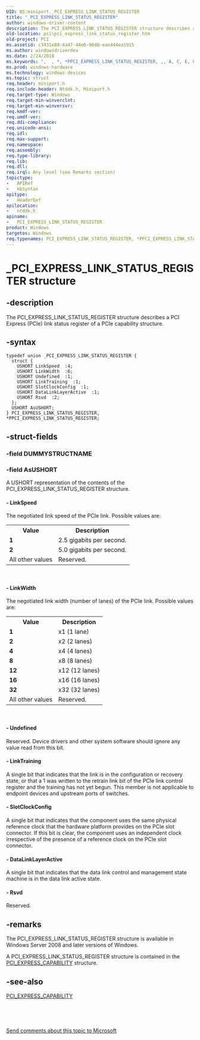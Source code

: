 ```yaml
---
UID: NS:miniport._PCI_EXPRESS_LINK_STATUS_REGISTER
title: "_PCI_EXPRESS_LINK_STATUS_REGISTER"
author: windows-driver-content
description: The PCI_EXPRESS_LINK_STATUS_REGISTER structure describes a PCI Express (PCIe) link status register of a PCIe capability structure.
old-location: pci\pci_express_link_status_register.htm
old-project: PCI
ms.assetid: c3431e89-4a47-44e6-98d8-eae444ea1915
ms.author: windowsdriverdev
ms.date: 2/24/2018
ms.keywords: ",  , *, *PPCI_EXPRESS_LINK_STATUS_REGISTER, ,, A, C, E, G, I, K, L, N, P, PCI.pci_express_link_status_register, PCI_EXPRESS_LINK_STATUS_REGISTER, PCI_EXPRESS_LINK_STATUS_REGISTER union [Buses], PPCI_EXPRESS_LINK_STATUS_REGISTER, PPCI_EXPRESS_LINK_STATUS_REGISTER union pointer [Buses], R, S, T, U, X, _, _PCI_EXPRESS_LINK_STATUS_REGISTER, ntddk/PCI_EXPRESS_LINK_STATUS_REGISTER, ntddk/PPCI_EXPRESS_LINK_STATUS_REGISTER, pci_struct_41d11df3-521f-4709-a30e-be70ad36db8f.xml"
ms.prod: windows-hardware
ms.technology: windows-devices
ms.topic: struct
req.header: miniport.h
req.include-header: Ntddk.h, Miniport.h
req.target-type: Windows
req.target-min-winverclnt: 
req.target-min-winversvr: 
req.kmdf-ver: 
req.umdf-ver: 
req.ddi-compliance: 
req.unicode-ansi: 
req.idl: 
req.max-support: 
req.namespace: 
req.assembly: 
req.type-library: 
req.lib: 
req.dll: 
req.irql: Any level (see Remarks section)
topictype:
-	APIRef
-	kbSyntax
apitype:
-	HeaderDef
apilocation:
-	ntddk.h
apiname:
-	PCI_EXPRESS_LINK_STATUS_REGISTER
product: Windows
targetos: Windows
req.typenames: PCI_EXPRESS_LINK_STATUS_REGISTER, *PPCI_EXPRESS_LINK_STATUS_REGISTER
---
```


# _PCI_EXPRESS_LINK_STATUS_REGISTER structure


## -description


The PCI_EXPRESS_LINK_STATUS_REGISTER structure describes a PCI Express (PCIe) link status register of a PCIe capability structure.


## -syntax


````
typedef union _PCI_EXPRESS_LINK_STATUS_REGISTER {
  struct {
    USHORT LinkSpeed  :4;
    USHORT LinkWidth  :6;
    USHORT Undefined  :1;
    USHORT LinkTraining  :1;
    USHORT SlotClockConfig  :1;
    USHORT DataLinkLayerActive  :1;
    USHORT Rsvd  :2;
  };
  USHORT AsUSHORT;
} PCI_EXPRESS_LINK_STATUS_REGISTER, *PPCI_EXPRESS_LINK_STATUS_REGISTER;
````


## -struct-fields




### -field DUMMYSTRUCTNAME

 


### -field AsUSHORT

A USHORT representation of the contents of the PCI_EXPRESS_LINK_STATUS_REGISTER structure.


#### - LinkSpeed

The negotiated link speed of the PCIe link.  Possible values are:

<table>
<tr>
<th>Value</th>
<th>Description</th>
</tr>
<tr>
<td><b>1</b></td>
<td>2.5 gigabits per second.</td>
</tr>
<tr>
<td><b>2</b></td>
<td>5.0 gigabits per second.</td>
</tr>
<tr>
<td>All other values</td>
<td>Reserved.</td>
</tr>
</table>
 


#### - LinkWidth

The negotiated link width (number of lanes) of the PCIe link. Possible values are:

<table>
<tr>
<th>Value</th>
<th>Description</th>
</tr>
<tr>
<td><b>1</b></td>
<td>x1 (1 lane)</td>
</tr>
<tr>
<td><b>2</b></td>
<td>x2 (2 lanes)</td>
</tr>
<tr>
<td><b>4</b></td>
<td>x4 (4 lanes)</td>
</tr>
<tr>
<td><b>8</b></td>
<td>x8 (8 lanes)</td>
</tr>
<tr>
<td><b>12</b></td>
<td>x12 (12 lanes)</td>
</tr>
<tr>
<td><b>16</b></td>
<td>x16 (16 lanes)</td>
</tr>
<tr>
<td><b>32</b></td>
<td>x32 (32 lanes)</td>
</tr>
<tr>
<td>All other values</td>
<td>Reserved.</td>
</tr>
</table>
 


#### - Undefined

Reserved. Device drivers and other system software should ignore any value read from this bit.


#### - LinkTraining

A single bit that indicates that the link is in the configuration or recovery state, or that a 1 was written to the retrain link bit of the PCIe link control register and the training has not yet begun. This member is not applicable to endpoint devices and upstream ports of switches.


#### - SlotClockConfig

A single bit that indicates that the component uses the same physical reference clock that the hardware platform provides on the PCIe slot connector. If this bit is clear, the component uses an independent clock irrespective of the presence of a reference clock on the PCIe slot connector.


#### - DataLinkLayerActive

A single bit that indicates that the data link control and management state machine is in the data link active state.


#### - Rsvd

Reserved.


## -remarks



The PCI_EXPRESS_LINK_STATUS_REGISTER structure is available in Windows Server 2008 and later versions of Windows.

A PCI_EXPRESS_LINK_STATUS_REGISTER structure is contained in the <a href="https://msdn.microsoft.com/library/windows/hardware/ff537460">PCI_EXPRESS_CAPABILITY</a> structure.




## -see-also

<a href="https://msdn.microsoft.com/library/windows/hardware/ff537460">PCI_EXPRESS_CAPABILITY</a>



 

 

<a href="mailto:wsddocfb@microsoft.com?subject=Documentation%20feedback [PCI\buses]:%20PCI_EXPRESS_LINK_STATUS_REGISTER union%20 RELEASE:%20(2/24/2018)&amp;body=%0A%0APRIVACY STATEMENT%0A%0AWe use your feedback to improve the documentation. We don't use your email address for any other purpose, and we'll remove your email address from our system after the issue that you're reporting is fixed. While we're working to fix this issue, we might send you an email message to ask for more info. Later, we might also send you an email message to let you know that we've addressed your feedback.%0A%0AFor more info about Microsoft's privacy policy, see http://privacy.microsoft.com/en-us/default.aspx." title="Send comments about this topic to Microsoft">Send comments about this topic to Microsoft</a>


